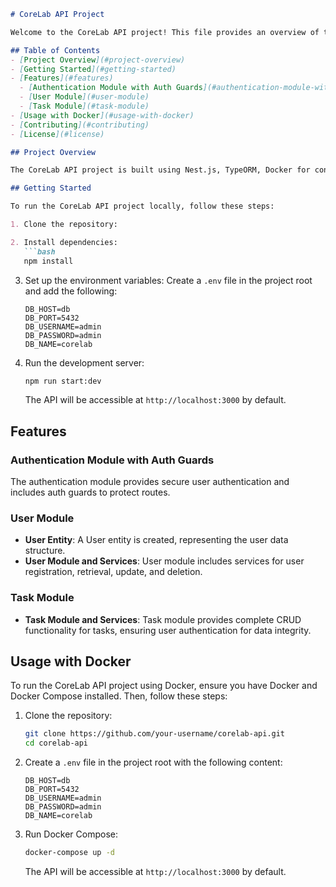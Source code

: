 ```markdown
# CoreLab API Project

Welcome to the CoreLab API project! This file provides an overview of the Nest.js API project, highlighting features, modules, and instructions on how to run the project using Docker.

## Table of Contents
- [Project Overview](#project-overview)
- [Getting Started](#getting-started)
- [Features](#features)
  - [Authentication Module with Auth Guards](#authentication-module-with-auth-guards)
  - [User Module](#user-module)
  - [Task Module](#task-module)
- [Usage with Docker](#usage-with-docker)
- [Contributing](#contributing)
- [License](#license)

## Project Overview

The CoreLab API project is built using Nest.js, TypeORM, Docker for containerization, and PostgreSQL as the database. It includes an authentication module with auth guards, a user module with CRUD operations, and a task module with complete CRUD functionality for authenticated users.

## Getting Started

To run the CoreLab API project locally, follow these steps:

1. Clone the repository:

2. Install dependencies:
   ```bash
   npm install
   ```

3. Set up the environment variables:
   Create a `.env` file in the project root and add the following:
   ```
   DB_HOST=db
   DB_PORT=5432
   DB_USERNAME=admin
   DB_PASSWORD=admin
   DB_NAME=corelab
   ```

4. Run the development server:
   ```bash
   npm run start:dev
   ```
   The API will be accessible at `http://localhost:3000` by default.

## Features

### Authentication Module with Auth Guards

The authentication module provides secure user authentication and includes auth guards to protect routes.

### User Module

- **User Entity**: A User entity is created, representing the user data structure.
- **User Module and Services**: User module includes services for user registration, retrieval, update, and deletion.

### Task Module

- **Task Module and Services**: Task module provides complete CRUD functionality for tasks, ensuring user authentication for data integrity.

## Usage with Docker

To run the CoreLab API project using Docker, ensure you have Docker and Docker Compose installed. Then, follow these steps:

1. Clone the repository:
   ```bash
   git clone https://github.com/your-username/corelab-api.git
   cd corelab-api
   ```

2. Create a `.env` file in the project root with the following content:
   ```
   DB_HOST=db
   DB_PORT=5432
   DB_USERNAME=admin
   DB_PASSWORD=admin
   DB_NAME=corelab
   ```

3. Run Docker Compose:
   ```bash
   docker-compose up -d
   ```

   The API will be accessible at `http://localhost:3000` by default.
